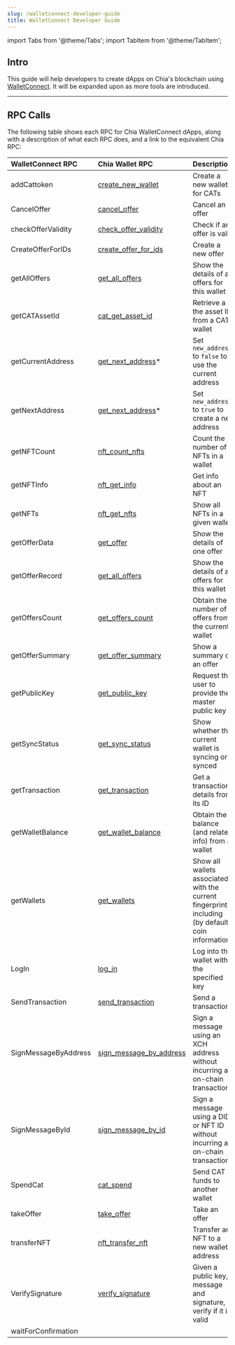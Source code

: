 ```yaml
---
slug: /walletconnect-developer-guide
title: WalletConnect Developer Guide
---
```


import Tabs from '@theme/Tabs';
import TabItem from '@theme/TabItem';

## Intro

This guide will help developers to create dApps on Chia's blockchain using [WalletConnect](https://walletconnect.com/). It will be expanded upon as more tools are introduced.

---

## RPC Calls

The following table shows each RPC for Chia WalletConnect dApps, along with a description of what each RPC does, and a link to the equivalent Chia RPC:

| WalletConnect RPC    | Chia Wallet RPC                                                  | Description                                                                                       |
|:-------------------- |:---------------------------------------------------------------- |:------------------------------------------------------------------------------------------------- |
| addCattoken          | [create_new_wallet](/wallet-rpc#create_new_wallet)             | Create a new wallet for CATs                                                                      |
| CancelOffer          | [cancel_offer](/wallet-rpc#cancel_offer)                         | Cancel an offer                                                                                   |
| checkOfferValidity   | [check_offer_validity](/wallet-rpc#check_offer_validity)       | Check if an offer is valid                                                                        |
| CreateOfferForIDs    | [create_offer_for_ids](/wallet-rpc#create_offer_for_ids)       | Create a new offer                                                                                |
| getAllOffers         | [get_all_offers](/wallet-rpc#get_all_offers)                   | Show the details of all offers for this wallet                                                    |
| getCATAssetId        | [cat_get_asset_id](/wallet-rpc#cat_get_asset_id)               | Retrieve a the asset ID from a CAT wallet                                                         |
| getCurrentAddress    | [get_next_address](/wallet-rpc#get_next_address)*              | Set `new_address` to `false` to use the current address                                           |
| getNextAddress       | [get_next_address](/wallet-rpc#get_next_address)*              | Set `new_address` to `true` to create a new address                                               |
| getNFTCount          | [nft_count_nfts](/nft-rpc/#nft_count_nfts)                     | Count the number of NFTs in a wallet                                                              |
| getNFTInfo           | [nft_get_info](/nft-rpc/#nft_get_info)                         | Get info about an NFT                                                                             |
| getNFTs              | [nft_get_nfts](/nft-rpc/#nft_get_nfts)                         | Show all NFTs in a given wallet                                                                   |
| getOfferData         | [get_offer](/wallet-rpc#get_offer)                               | Show the details of one offer                                                                     |
| getOfferRecord       | [get_all_offers](/wallet-rpc#get_all_offers)                   | Show the details of all offers for this wallet                                                    |
| getOffersCount       | [get_offers_count](/wallet-rpc#get_offers_count)               | Obtain the number of offers from the current wallet                                               |
| getOfferSummary      | [get_offer_summary](/wallet-rpc#get_offer_summary)             | Show a summary of an offer                                                                        |
| getPublicKey         | [get_public_key](/daemon-rpc#get_public_key)                   | Request the user to provide their master public key                                               |
| getSyncStatus        | [get_sync_status](/wallet-rpc#get_sync_status)                 | Show whether the current wallet is syncing or synced                                              |
| getTransaction       | [get_transaction](/wallet-rpc#get_transaction)                   | Get a transaction's details from its ID                                                           |
| getWalletBalance     | [get_wallet_balance](/wallet-rpc#get_wallet_balance)           | Obtain the balance (and related info) from a wallet                                               |
| getWallets           | [get_wallets](/wallet-rpc#get_wallets)                           | Show all wallets associated with the current fingerprint, including (by default) coin information |
| LogIn                | [log_in](/wallet-rpc#log_in)                                     | Log into the wallet with the specified key                                                        |
| SendTransaction      | [send_transaction](/wallet-rpc#send_transaction)                 | Send a transaction                                                                                |
| SignMessageByAddress | [sign_message_by_address](/wallet-rpc#sign_message_by_address) | Sign a message using an XCH address without incurring an on-chain transaction                     |
| SignMessageById      | [sign_message_by_id](/wallet-rpc#sign_message_by_id)           | Sign a message using a DID or NFT ID without incurring an on-chain transaction                    |
| SpendCat             | [cat_spend](/wallet-rpc#cat_spend)                               | Send CAT funds to another wallet                                                                  |
| takeOffer            | [take_offer](/wallet-rpc#take_offer)                             | Take an offer                                                                                     |
| transferNFT          | [nft_transfer_nft](/nft-rpc#nft_transfer_nft)                  | Transfer an NFT to a new wallet address                                                           |
| VerifySignature      | [verify_signature](wallet-rpc#verify_signature)                  | Given a public key, message and signature, verify if it is valid                                  |
| waitForConfirmation  |                                                                  |                                                                                                   |






